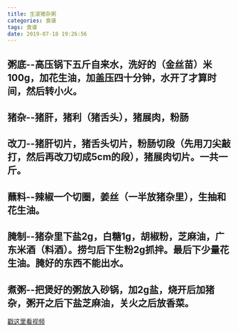 ```yaml
---
title: 生滚猪杂粥
categories: 食谱
tags: 食谱
date: 2019-07-18 19:26:56
---
```

## 粥底--高压锅下五斤自来水，洗好的（金丝苗）米100g，加花生油，加盖压四十分钟，水开了才算时间，然后转小火。
## 猪杂--猪肝，猪利（猪舌头），猪展肉，粉肠
## 改刀--猪肝切片，猪舌头切片，粉肠切段（先用刀尖敲打，然后再改刀切成5cm的段），猪展肉切片。一共一斤。
## 蘸料--辣椒一个切圈，姜丝（一半放猪杂里），生抽和花生油。
## 腌制--猪杂里下盐2g，白糖1g，胡椒粉，芝麻油，广东米酒（料酒）。捞匀后下生粉2g抓拌。最后下少量花生油。腌好的东西不能出水。
## 煮粥--把煲好的粥放入砂锅，加2g盐，烧开后加猪杂，粥开之后下盐芝麻油，关火之后放香菜。
[戳这里看视频](https://www.bilibili.com/video/av53702884 "粤菜大厨教你生滚猪杂粥的做法。")
